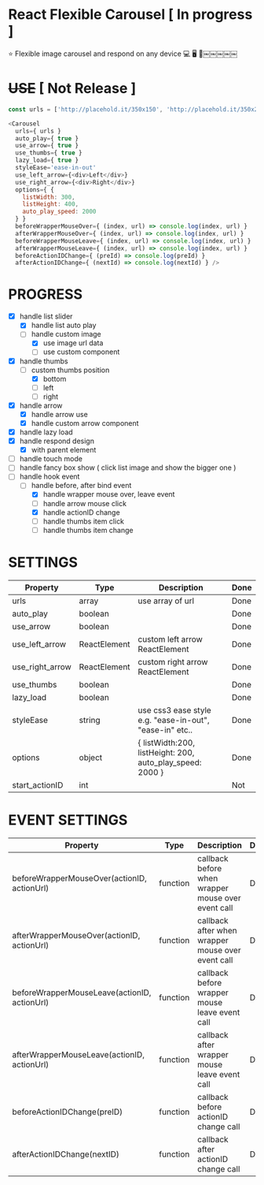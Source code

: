 # React Flexible Carousel [ In progress ]
⭐️  Flexible image carousel and respond on any device 💻  🖥  👀￼￼￼￼￼

# ~~USE~~ [ Not Release ]

```javascript
const urls = ['http://placehold.it/350x150', 'http://placehold.it/350x200', 'http://placehold.it/350x250', 'http://placehold.it/350x300']

<Carousel
  urls={ urls }
  auto_play={ true }
  use_arrow={ true }
  use_thumbs={ true }
  lazy_load={ true }
  styleEase='ease-in-out'
  use_left_arrow={<div>Left</div>}
  use_right_arrow={<div>Right</div>}
  options={ {
    listWidth: 300,
    listHeight: 400,
    auto_play_speed: 2000
  } }
  beforeWrapperMouseOver={ (index, url) => console.log(index, url) }
  afterWrapperMouseOver={ (index, url) => console.log(index, url) }
  beforeWrapperMouseLeave={ (index, url) => console.log(index, url) }
  afterWrapperMouseLeave={ (index, url) => console.log(index, url) }
  beforeActionIDChange={ (preId) => console.log(preId) }
  afterActionIDChange={ (nextId) => console.log(nextId) } />
```

# PROGRESS

- [x] handle list slider
  - [x] handle list auto play
  - [ ] handle custom image
    - [x] use image url data
    - [ ] use custom component
- [x] handle thumbs
  - [ ] custom thumbs position
    - [x] bottom
    - [ ] left
    - [ ] right
- [x] handle arrow
  - [x] handle arrow use
  - [x] handle custom arrow component
- [x] handle lazy load
- [x] handle respond design
  - [x] with parent element
- [ ] handle touch mode
- [ ] handle fancy box show ( click list image and show the bigger one )
- [ ] handle hook event
  - [ ] handle before, after bind event
    - [x] handle wrapper mouse over, leave event
    - [ ] handle arrow mouse click
    - [x] handle actionID change
    - [ ] handle thumbs item click
    - [ ] handle thumbs item change

# SETTINGS

|    Property    | Type |          Description          | Done |
| -------------  | ---- |          -----------          | ------- |
|urls|array|use array of url|Done|
|auto_play|boolean||Done|
|use_arrow|boolean||Done|
|use_left_arrow|ReactElement|custom left arrow ReactElement|Done|
|use_right_arrow|ReactElement|custom right arrow ReactElement|Done|
|use_thumbs|boolean||Done|
|lazy_load|boolean||Done|
|styleEase|string|use css3 ease style e.g. "ease-in-out", "ease-in" etc..|Done|
|options|object|{ listWidth:200, listHeight: 200, auto_play_speed: 2000 }|Done|
|start_actionID|int||Not|

# EVENT SETTINGS
|    Property    | Type |          Description          | Done |
| -------------  | ---- |          -----------          | ------- |
|beforeWrapperMouseOver(actionID, actionUrl)|function|callback before when wrapper mouse over event call|Done|
|afterWrapperMouseOver(actionID, actionUrl)|function|callback after when wrapper mouse over event call|Done|
|beforeWrapperMouseLeave(actionID, actionUrl)|function|callback before wrapper mouse leave event call|Done|
|afterWrapperMouseLeave(actionID, actionUrl)|function|callback after wrapper mouse leave event call|Done|
|beforeActionIDChange(preID)|function|callback before actionID change call|Done|
|afterActionIDChange(nextID)|function|callback after actionID change call|Done|
